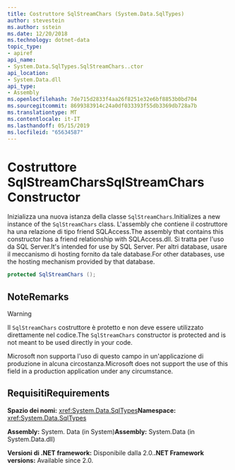 ```yaml
---
title: Costruttore SqlStreamChars (System.Data.SqlTypes)
author: stevestein
ms.author: sstein
ms.date: 12/20/2018
ms.technology: dotnet-data
topic_type:
- apiref
api_name:
- System.Data.SqlTypes.SqlStreamChars..ctor
api_location:
- System.Data.dll
api_type:
- Assembly
ms.openlocfilehash: 7de715d2833f4aa26f8251e32e6bf8853b0bd704
ms.sourcegitcommit: 8699383914c24a0df033393f55db3369db728a7b
ms.translationtype: MT
ms.contentlocale: it-IT
ms.lasthandoff: 05/15/2019
ms.locfileid: "65634587"
---
```

# <a name="sqlstreamchars-constructor"></a><span data-ttu-id="8df4b-102">Costruttore SqlStreamChars</span><span class="sxs-lookup"><span data-stu-id="8df4b-102">SqlStreamChars Constructor</span></span>

<span data-ttu-id="8df4b-103">Inizializza una nuova istanza della classe `SqlStreamChars`.</span><span class="sxs-lookup"><span data-stu-id="8df4b-103">Initializes a new instance of the `SqlStreamChars` class.</span></span> <span data-ttu-id="8df4b-104">L'assembly che contiene il costruttore ha una relazione di tipo friend SQLAccess.</span><span class="sxs-lookup"><span data-stu-id="8df4b-104">The assembly that contains this constructor has a friend relationship with SQLAccess.dll.</span></span> <span data-ttu-id="8df4b-105">Si tratta per l'uso da SQL Server.</span><span class="sxs-lookup"><span data-stu-id="8df4b-105">It's intended for use by SQL Server.</span></span> <span data-ttu-id="8df4b-106">Per altri database, usare il meccanismo di hosting fornito da tale database.</span><span class="sxs-lookup"><span data-stu-id="8df4b-106">For other databases, use the hosting mechanism provided by that database.</span></span>

```csharp
protected SqlStreamChars ();
```

## <a name="remarks"></a><span data-ttu-id="8df4b-107">Note</span><span class="sxs-lookup"><span data-stu-id="8df4b-107">Remarks</span></span>

> [!WARNING]
> <span data-ttu-id="8df4b-108">Il `SqlStreamChars` costruttore è protetto e non deve essere utilizzato direttamente nel codice.</span><span class="sxs-lookup"><span data-stu-id="8df4b-108">The `SqlStreamChars` constructor is protected and is not meant to be used directly in your code.</span></span>
>
> <span data-ttu-id="8df4b-109">Microsoft non supporta l'uso di questo campo in un'applicazione di produzione in alcuna circostanza.</span><span class="sxs-lookup"><span data-stu-id="8df4b-109">Microsoft does not support the use of this field in a production application under any circumstance.</span></span>

## <a name="requirements"></a><span data-ttu-id="8df4b-110">Requisiti</span><span class="sxs-lookup"><span data-stu-id="8df4b-110">Requirements</span></span>

<span data-ttu-id="8df4b-111">**Spazio dei nomi:** <xref:System.Data.SqlTypes></span><span class="sxs-lookup"><span data-stu-id="8df4b-111">**Namespace:** <xref:System.Data.SqlTypes></span></span>

<span data-ttu-id="8df4b-112">**Assembly:** System. Data (in System)</span><span class="sxs-lookup"><span data-stu-id="8df4b-112">**Assembly:** System.Data (in System.Data.dll)</span></span>

<span data-ttu-id="8df4b-113">**Versioni di .NET framework:** Disponibile dalla 2.0.</span><span class="sxs-lookup"><span data-stu-id="8df4b-113">**.NET Framework versions:** Available since 2.0.</span></span>
